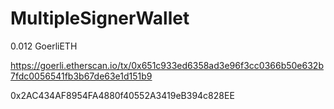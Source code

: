 # MultipleSignerWallet

0.012
GoerliETH

https://goerli.etherscan.io/tx/0x651c933ed6358ad3e96f3cc0366b50e632b7fdc0056541fb3b67de63e1d151b9

0x2AC434AF8954FA4880f40552A3419eB394c828EE
